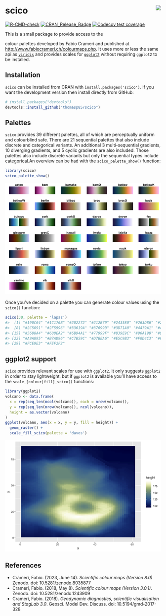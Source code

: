 
<!-- README.md is generated from README.Rmd. Please edit that file -->

# scico <img src="man/figures/logo.png" align="right" />

<!-- badges: start -->

[![R-CMD-check](https://github.com/thomasp85/scico/actions/workflows/R-CMD-check.yaml/badge.svg)](https://github.com/thomasp85/scico/actions/workflows/R-CMD-check.yaml)
[![CRAN_Release_Badge](http://www.r-pkg.org/badges/version-ago/scico)](https://CRAN.R-project.org/package=scico)
[![Codecov test
coverage](https://codecov.io/gh/thomasp85/scico/branch/main/graph/badge.svg)](https://app.codecov.io/gh/thomasp85/scico?branch=main)
<!-- badges: end --> This is a small package to provide access to the
colour palettes developed by Fabio Crameri and published at
<http://www.fabiocrameri.ch/colourmaps.php>. It uses more or less the
same api as [`viridis`](https://github.com/sjmgarnier/viridis) and
provides scales for [`ggplot2`](https://github.com/tidyverse/ggplot2)
without requiring `ggplot2` to be installed.

## Installation

`scico` can be installed from CRAN with `install.packages('scico')`. If
you want the development version then install directly from GitHub:

``` r
# install.packages("devtools")
devtools::install_github("thomasp85/scico")
```

## Palettes

`scico` provides 39 different palettes, all of which are perceptually
uniform and colourblind safe. There are 21 sequential palettes that also
include discrete and categorical variants. An additional 3
multi-sequential gradients, 10 diverging gradients, and 5 cyclic
gradients are also included. Those palettes also include discrete
variants but only the sequential types include categorical.An overview
can be had with the `scico_palette_show()` function:

``` r
library(scico)
scico_palette_show()
```

![](man/figures/README-unnamed-chunk-3-1.png)<!-- -->

Once you’ve decided on a palette you can generate colour values using
the `scico()` function:

``` r
scico(30, palette = 'lapaz')
#>  [1] "#190C64" "#1C176B" "#202272" "#212B79" "#243580" "#263D86" "#29478B"
#>  [8] "#2C5091" "#2F5996" "#33619A" "#37699D" "#3D71A0" "#4479A1" "#4D81A2"
#> [15] "#5688A4" "#608EA2" "#6B94A1" "#77999F" "#839E9C" "#90A198" "#9BA495"
#> [22] "#A9A895" "#B7AD96" "#C7B59C" "#D7BEA6" "#E5C9B3" "#F0D4C3" "#F7DFD3"
#> [29] "#FCE9E3" "#FEF2F2"
```

## ggplot2 support

`scico` provides relevant scales for use with `ggplot2`. It only
suggests `ggplot2` in order to stay lightweight, but if `ggplot2` is
available you’ll have access to the `scale_[colour|fill]_scico()`
functions:

``` r
library(ggplot2)
volcano <- data.frame(
  x = rep(seq_len(ncol(volcano)), each = nrow(volcano)),
  y = rep(seq_len(nrow(volcano)), ncol(volcano)),
  height = as.vector(volcano)
)
ggplot(volcano, aes(x = x, y = y, fill = height)) +
  geom_raster() +
  scale_fill_scico(palette = 'davos')
```

![](man/figures/README-unnamed-chunk-5-1.png)<!-- -->

## References

- Crameri, Fabio. (2023, June 14). *Scientific colour maps (Version
  8.0)* Zenodo. doi: 10.5281/zenodo.8035877
- Crameri, Fabio. (2018, May 8). *Scientific colour maps (Version
  3.0.1)*. Zenodo. doi: 10.5281/zenodo.1243909
- Crameri, Fabio. (2018). *Geodynamic diagnostics, scientific
  visualisation and StagLab 3.0*. Geosci. Model Dev. Discuss. doi:
  10.5194/gmd-2017-328
